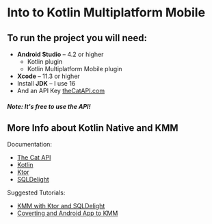 # Into to Kotlin Multiplatform Mobile 

## To run the project you will need:
* **Android Studio** – 4.2 or higher 
    * Kotlin plugin 
    * Kotlin Multiplatform Mobile plugin
* **Xcode** – 11.3 or higher 
* Install **JDK** – I use 16
* And an API Key [theCatAPI.com](https://thecatapi.com/)
##### Note: It's free to use the API!

## More Info about **Kotlin Native** and **KMM**

Documentation:
* [The Cat API](https://docs.thecatapi.com/)
* [Kotlin](https://kotlinlang.org/docs/kmm-overview.html)
* [Ktor](https://ktor.io/docs/welcome.html)
* [SQLDelight](https://cashapp.github.io/sqldelight/)

Suggested Tutorials:

* [KMM with Ktor and SQLDelight](https://play.kotlinlang.org/hands-on/Networking%20and%20Data%20Storage%20with%20Kotlin%20Multiplatfrom%20Mobile/01_Introduction)
* [Coverting and Android App to KMM](https://kotlinlang.org/docs/kmm-integrate-in-existing-app.html)